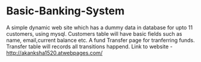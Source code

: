 # Basic-Banking-System
A simple dynamic web site which has a dummy data in database for upto 11 customers, using mysql.
Customers table will have basic fields such as name, email,current balance etc.
A fund Transfer page for tranferring funds.
Transfer table will records all transitions happend.
Link to website - http://akanksha1520.atwebpages.com/
